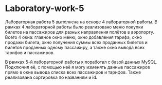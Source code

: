 # Laboratory-work-5
Лабораторная работа 5 выполнена на основе 4 лабораторной работы. В рамках 4 лабораторной работы было реализовано меню покупки билетов на пассажиров для разных направления полётов в аэропорту. Всего 4 окна: главное окно меню, окно добавления тарифа, окно продажи билета, окно получения суммы всех проданных билетов и билетов проданных одному пассажиру, а также окно вывода всех тарифов и пассажиров.

В рамках 5-й лабораторной работы я поработал с базой данных MySQL. Подключил её, с помощью неё я могу изменять данные пассажиров прямо в окне вывода списка всех пассажиров и тарифов. Также реализована сортировка по названиям и id.
